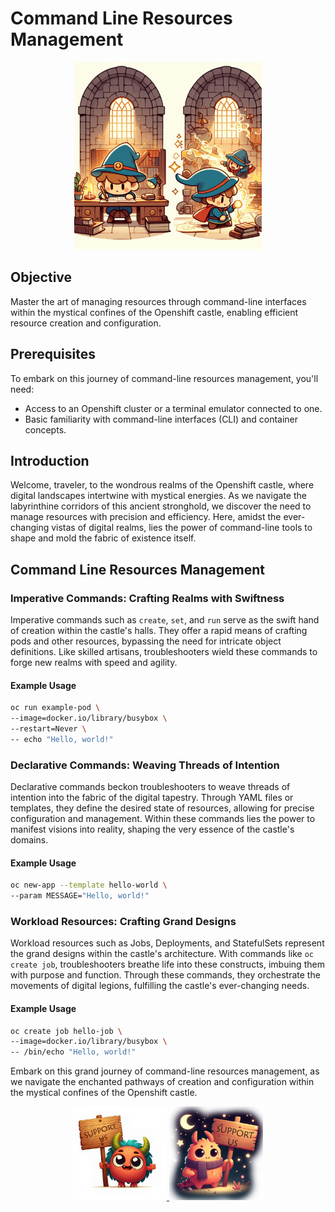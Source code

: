 # Command Line Resources Management

<div style="text-align:center;">
  <img src="https://github.com/Vitrua/images/blob/main/openshift/declimper.jpg?raw=true" alt="command_line_management" width="300" height="300">
</div>

## Objective

Master the art of managing resources through command-line interfaces within the mystical confines of the Openshift castle, enabling efficient resource creation and configuration.

## Prerequisites

To embark on this journey of command-line resources management, you'll need:

- Access to an Openshift cluster or a terminal emulator connected to one.
- Basic familiarity with command-line interfaces (CLI) and container concepts.

## Introduction

Welcome, traveler, to the wondrous realms of the Openshift castle, where digital landscapes intertwine with mystical energies. As we navigate the labyrinthine corridors of this ancient stronghold, we discover the need to manage resources with precision and efficiency. Here, amidst the ever-changing vistas of digital realms, lies the power of command-line tools to shape and mold the fabric of existence itself.

## Command Line Resources Management

### Imperative Commands: Crafting Realms with Swiftness

Imperative commands such as `create`, `set`, and `run` serve as the swift hand of creation within the castle's halls. They offer a rapid means of crafting pods and other resources, bypassing the need for intricate object definitions. Like skilled artisans, troubleshooters wield these commands to forge new realms with speed and agility.

#### Example Usage

```bash
oc run example-pod \
--image=docker.io/library/busybox \
--restart=Never \
-- echo "Hello, world!"
```

### Declarative Commands: Weaving Threads of Intention

Declarative commands beckon troubleshooters to weave threads of intention into the fabric of the digital tapestry. Through YAML files or templates, they define the desired state of resources, allowing for precise configuration and management. Within these commands lies the power to manifest visions into reality, shaping the very essence of the castle's domains.

#### Example Usage

```bash
oc new-app --template hello-world \
--param MESSAGE="Hello, world!"
```

### Workload Resources: Crafting Grand Designs

Workload resources such as Jobs, Deployments, and StatefulSets represent the grand designs within the castle's architecture. With commands like `oc create job`, troubleshooters breathe life into these constructs, imbuing them with purpose and function. Through these commands, they orchestrate the movements of digital legions, fulfilling the castle's ever-changing needs.

#### Example Usage

```bash
oc create job hello-job \
--image=docker.io/library/busybox \
-- /bin/echo "Hello, world!"
```

Embark on this grand journey of command-line resources management, as we navigate the enchanted pathways of creation and configuration within the mystical confines of the Openshift castle.

<div style="text-align:center;">
  <a href="https://patreon.com/Vitrua">
    <img src="https://github.com/Vitrua/images/blob/main/others/supportmonlight.png?raw=true#only-light" alt="wiz" width="150" height="150">
    <img src="https://github.com/Vitrua/images/blob/main/others/supportmon.png?raw=true#only-dark" alt="wiz" width="150" height="150">
  </a>
</div>
